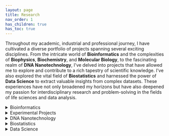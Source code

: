 ```yaml
---
layout: page
title: Research
nav_order: 1
has_children: true
has_toc: true
---
```


Throughout my academic, industrial and professional journey, I have cultivated a diverse portfolio of projects spanning several exciting disciplines. From the intricate world of **Bioinformatics** and the complexities of **Biophysics**, **Biochemistry**, and **Molecular Biology**, to the fascinating realm of **DNA Nanotechnology**, I've delved into projects that have allowed me to explore and contribute to a rich tapestry of scientific knowledge. I've also explored the vital field of **Biostatistics** and harnessed the power of **Data Science** to extract valuable insights from complex datasets. These experiences have not only broadened my horizons but have also deepened my passion for interdisciplinary research and problem-solving in the fields of life sciences and data analysis. 

<details>
<summary>Bioinformatics</summary>

- Molecular Dynamics simulation
- RNA Seq
- Chip Seq
- Haplotype Tagging
- Single Cell Origin of Replication mapping
- Index Hopping

</details>

<details>
<summary>Experimental Projects</summary>
- Biophysics
- Biochemistry
- Molecular Biology
</details>

<details>
<summary>DNA Nanotechnology</summary>

This is a brief description of the DNA Nanotechnology section.

</details>

<details>
<summary>Biostatistics</summary>

This is a brief description of the Biostatistics section.

</details>

<details>
<summary>Data Science</summary>

This is a brief description of the Data Science section.

</details>
